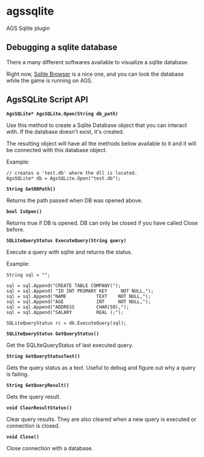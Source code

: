 # agssqlite
AGS Sqlite plugin

## Debugging a sqlite database

There a many different softwares available to visualize a sqlite database. 

Right now, [Sqlite Browser](https://github.com/sqlitebrowser/sqlitebrowser) is a nice one, and you can look the database while the game is running on AGS.

## AgsSQLite Script API

**`AgsSQLite* AgsSQLite.Open(String db_path)`**

Use this method to create a Sqlite Database object that you can interact with. If the database doesn't exist, it's created. 

The resulting object will have all the methods below available to it and it will be connected with this database object.

Example:

```AGS Script
// creates a 'test.db' where the dll is located.
AgsSQLite* db = AgsSQLite.Open("test.db");
```


**`String GetDBPath()`**

Returns the path passed when DB was opened above.


**`bool IsOpen()`**

Returns true if DB is opened. DB can only be closed if you have called Close before.


**`SQLiteQueryStatus ExecuteQuery(String query)`**

Execute a query with sqlite and returns the status.

Example:

```AGS Script
String sql = "";

sql = sql.Append("CREATE TABLE COMPANY(");
sql = sql.Append( "ID INT PRIMARY KEY     NOT NULL,");
sql = sql.Append("NAME           TEXT    NOT NULL,");
sql = sql.Append("AGE            INT     NOT NULL,");
sql = sql.Append("ADDRESS        CHAR(50),");
sql = sql.Append("SALARY         REAL );");

SQLiteQueryStatus rc = db.ExecuteQuery(sql);
```


**`SQLiteQueryStatus GetQueryStatus()`**

Get the SQLiteQueryStatus of last executed query.


**`String GetQueryStatusText()`**

Gets the query status as a text. Useful to debug and figure out why a query is failing.


**`String GetQueryResult()`**

Gets the query result. 


**`void ClearResultStatus()`**

Clear query results. They are also cleared when a new query is executed or connection is closed.


**`void Close()`**

Close connection with a database. 
